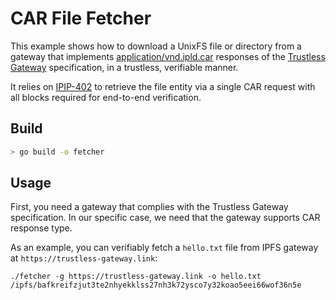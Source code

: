 # CAR File Fetcher

This example shows how to download a UnixFS file or directory from a gateway that implements
[application/vnd.ipld.car](https://www.iana.org/assignments/media-types/application/vnd.ipld.car)
responses of the [Trustless Gateway](https://specs.ipfs.tech/http-gateways/trustless-gateway/)
specification, in a trustless, verifiable manner.

It relies on [IPIP-402](https://specs.ipfs.tech/ipips/ipip-0402/) to retrieve
the file entity via a single CAR request with all blocks required for end-to-end
verification.

## Build

```bash
> go build -o fetcher
```

## Usage

First, you need a gateway that complies with the Trustless Gateway specification.
In our specific case, we need that the gateway supports CAR response type.

As an example, you can verifiably fetch a `hello.txt` file from IPFS gateway at `https://trustless-gateway.link`:

```
./fetcher -g https://trustless-gateway.link -o hello.txt /ipfs/bafkreifzjut3te2nhyekklss27nh3k72ysco7y32koao5eei66wof36n5e
```
